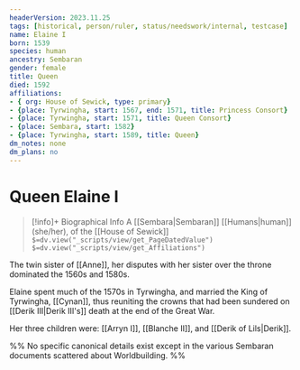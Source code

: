 ```yaml
---
headerVersion: 2023.11.25
tags: [historical, person/ruler, status/needswork/internal, testcase]
name: Elaine I
born: 1539
species: human
ancestry: Sembaran
gender: female
title: Queen
died: 1592
affiliations: 
- { org: House of Sewick, type: primary}
- {place: Tyrwingha, start: 1567, end: 1571, title: Princess Consort}
- {place: Tyrwingha, start: 1571, title: Queen Consort}
- {place: Sembara, start: 1582}
- {place: Tyrwingha, start: 1589, title: Queen}
dm_notes: none
dm_plans: no
---
```

# Queen Elaine I
>[!info]+ Biographical Info
> A [[Sembara|Sembaran]] [[Humans|human]] (she/her), of the [[House of Sewick]]
> `$=dv.view("_scripts/view/get_PageDatedValue")`
> `$=dv.view("_scripts/view/get_Affiliations")`

The twin sister of [[Anne]], her disputes with her sister over the throne dominated the 1560s and 1580s.

Elaine spent much of the 1570s in Tyrwingha, and married the King of Tyrwingha, [[Cynan]], thus reuniting the crowns that had been sundered on [[Derik III|Derik III's]] death at the end of the Great War. 

Her three children were: [[Arryn I]], [[Blanche II]], and [[Derik of Lils|Derik]]. 

%% No specific canonical details exist except in the various Sembaran documents scattered about Worldbuilding. %%



